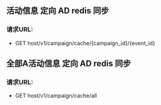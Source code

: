 ## 活动信息 定向 AD redis 同步
### 请求URL:
- GET host/v1/campaign/cache/{campaign_id}/{event_id}

## 全部A活动信息 定向 AD redis 同步
### 请求URL:
- GET host/v1/campaign/cache/all